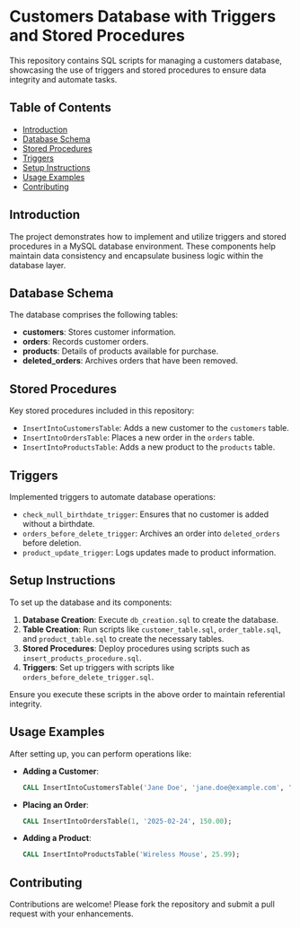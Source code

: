 # Customers Database with Triggers and Stored Procedures

This repository contains SQL scripts for managing a customers database, showcasing the use of triggers and stored procedures to ensure data integrity and automate tasks.

## Table of Contents

- [Introduction](#introduction)
- [Database Schema](#database-schema)
- [Stored Procedures](#stored-procedures)
- [Triggers](#triggers)
- [Setup Instructions](#setup-instructions)
- [Usage Examples](#usage-examples)
- [Contributing](#contributing)


## Introduction

The project demonstrates how to implement and utilize triggers and stored procedures in a MySQL database environment. These components help maintain data consistency and encapsulate business logic within the database layer.

## Database Schema

The database comprises the following tables:

- **customers**: Stores customer information.
- **orders**: Records customer orders.
- **products**: Details of products available for purchase.
- **deleted_orders**: Archives orders that have been removed.

## Stored Procedures

Key stored procedures included in this repository:

- `InsertIntoCustomersTable`: Adds a new customer to the `customers` table.
- `InsertIntoOrdersTable`: Places a new order in the `orders` table.
- `InsertIntoProductsTable`: Adds a new product to the `products` table.

## Triggers

Implemented triggers to automate database operations:

- `check_null_birthdate_trigger`: Ensures that no customer is added without a birthdate.
- `orders_before_delete_trigger`: Archives an order into `deleted_orders` before deletion.
- `product_update_trigger`: Logs updates made to product information.

## Setup Instructions

To set up the database and its components:

1. **Database Creation**: Execute `db_creation.sql` to create the database.
2. **Table Creation**: Run scripts like `customer_table.sql`, `order_table.sql`, and `product_table.sql` to create the necessary tables.
3. **Stored Procedures**: Deploy procedures using scripts such as `insert_products_procedure.sql`.
4. **Triggers**: Set up triggers with scripts like `orders_before_delete_trigger.sql`.

Ensure you execute these scripts in the above order to maintain referential integrity.

## Usage Examples

After setting up, you can perform operations like:

- **Adding a Customer**:
  ```sql
  CALL InsertIntoCustomersTable('Jane Doe', 'jane.doe@example.com', '1990-05-15');
  ```

- **Placing an Order**:
  ```sql
  CALL InsertIntoOrdersTable(1, '2025-02-24', 150.00);
  ```

- **Adding a Product**:
  ```sql
  CALL InsertIntoProductsTable('Wireless Mouse', 25.99);
  ```

## Contributing

Contributions are welcome! Please fork the repository and submit a pull request with your enhancements.



